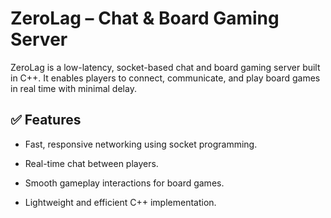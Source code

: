 # ZeroLag – Chat & Board Gaming Server

ZeroLag is a low-latency, socket-based chat and board gaming server built in C++. It enables players to connect, communicate, and play board games in real time with minimal delay.

## ✅ Features

- Fast, responsive networking using socket programming.

- Real-time chat between players.

- Smooth gameplay interactions for board games.

- Lightweight and efficient C++ implementation.

